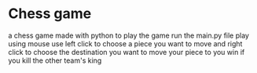 # Chess game
 a chess game made with python
 to play the game run the main.py file
 play using mouse
 use left click to choose a piece you want to move and right click to choose the destination you want to move your piece to
 you win if you kill the other team's king
